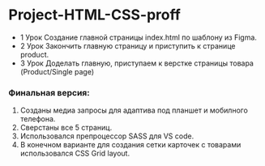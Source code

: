 # Project-HTML-CSS-proff
* 1 Урок
  Создание главной страницы index.html по шаблону из Figma. 
* 2 Урок 
  Закончить главную страницу и приступить к странице product. 
* 3 Урок 
  Доделать главную, приступаем к верстке страницы товара (Product/Single page)

### Финальная версия: 
1. Созданы медиа запросы для адаптива под планшет и мобилного телефона. 
2. Сверстаны все 5 страниц. 
3. Использовался препроцессор SASS для VS code. 
4. В конечном варианте для создания сетки карточек с товарами использовался CSS Grid layout. 
